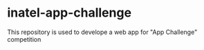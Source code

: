 # inatel-app-challenge
This repository is used to develope a web app for "App Challenge" competition
